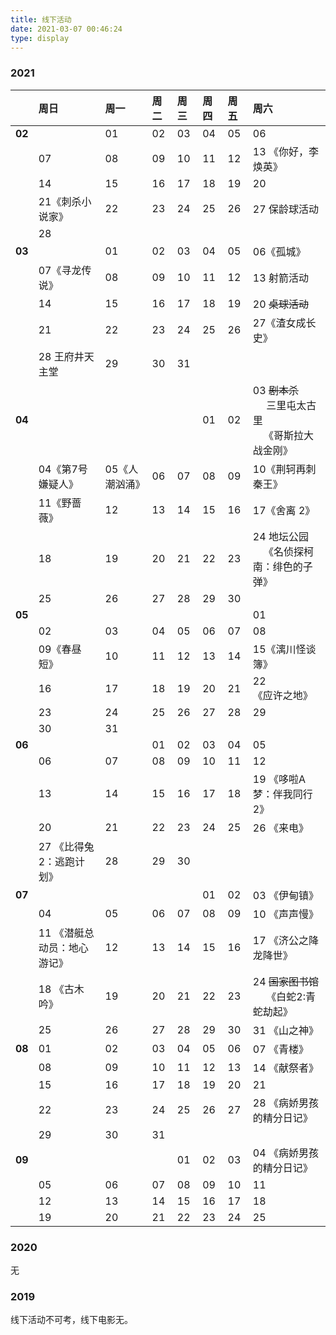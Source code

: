```yaml
---
title: 线下活动
date: 2021-03-07 00:46:24
type: display
---
```


### 2021

<div style="font-size:80%;">

||周日|周一|周二|周三|周四|周五|周六|
|--|:--|:--|:--|:--|:--|:--|:--|
|**02**||01|02|03|04|05|06|
||07|08|09|10|11|12|13 <green>《你好，李焕英》</green>|
||14|15|16|17|18|19|20|
||21<green>《刺杀小说家》</green>|22|23|24|25|26|27 保龄球活动|
||28|
|**03**||01|02|03|04|05|06<dogerblue>《孤城》</dogerblue>|
||07<green>《寻龙传说》</green>|08|09|10|11|12|13 射箭活动|
||14|15|16|17|18|19|20 ~~桌球活动~~|
||21|22|23|24|25|26|27<dogerblue>《渣女成长史》</dogerblue>|
||28 王府井天主堂|29|30|31|
|**04**|||||01|02|03 ~~剧本杀~~<br>&nbsp;&nbsp;&nbsp;&nbsp;&nbsp;三里屯太古里<br>&nbsp;&nbsp;&nbsp;&nbsp;<green>《哥斯拉大战金刚》</green>|
||04<dogerblue>《第7号嫌疑人》</dogerblue>|05<green>《人潮汹涌》</green>|06|07|08|09|10<dogerblue>《荆轲再刺秦王》</dogerblue>|
||11<dogerblue>《野蔷薇》</dogerblue>|12|13|14|15|16|17<dogerblue>《舍离 2》</dogerblue>|
||18|19|20|21|22|23|24 地坛公园<br>&nbsp;&nbsp;&nbsp;&nbsp;<green>《名侦探柯南：绯色的子弹》</green>|
||25|26|27|28|29|30|
|**05**|||||||01|
||02|03|04|05|06|07|08|
||09<dogerblue>《春昼短》</dogerblue>|10|11|12|13|14|15<dogerblue>《漓川怪谈簿》</dogerblue>|
||16|17|18|19|20|21|22<dogerblue>《应许之地》</dogerblue>|
||23|24|25|26|27|28|29|
||30|31||||||
|**06**|||01|02|03|04|05|
||06|07|08|09|10|11|12|
||13|14|15|16|17|18|19 <green>《哆啦A梦：伴我同行2》</green>|
||20|21|22|23|24|25|26 <dogerblue>《来电》</dogerblue>|
||27 <green>《比得兔2：逃跑计划》</green>|28|29|30||||
|**07**|||||01|02|03 <dogerblue>《伊甸镇》</dogerblue>|
||04|05|06|07|08|09|10 <dogerblue>《声声慢》</dogerblue>|
||11 <green>《潜艇总动员：地心游记》</green>|12|13|14|15|16|17 <green>《济公之降龙降世》</green>|
||18 <dogerblue>《古木吟》</dogerblue>|19|20|21|22|23|24 ~~国家图书馆~~<br>&nbsp;&nbsp;&nbsp;&nbsp;&nbsp;<green>《白蛇2:青蛇劫起》</green>|
||25|26|27|28|29|30|31 <dogerblue>《山之神》</dogerblue>|
|**08**|01|02|03|04|05|06|07 <dogerblue>《青楼》</dogerblue>|
||08|09|10|11|12|13|14 <dogerblue>《献祭者》</dogerblue>|
||15|16|17|18|19|20|21|
||22|23|24|25|26|27|28 <dogerblue>《病娇男孩的精分日记》</dogerblue>|
||29|30|31|||||
|**09**||||01|02|03|04 <dogerblue>《病娇男孩的精分日记》</dogerblue>|
||05|06|07|08|09|10|11|
||12|13|14|15|16|17|18|
||19|20|21|22|23|24|25|


</div>


### 2020

无

### 2019

线下活动不可考，线下电影无。

